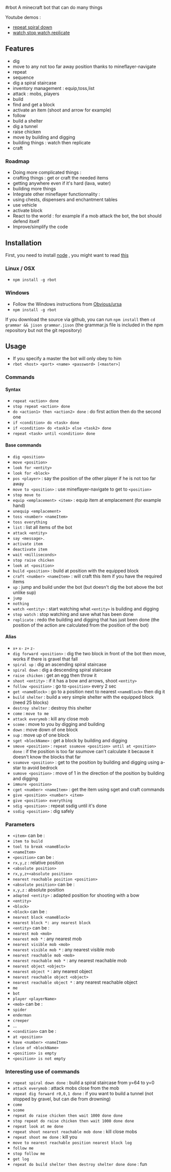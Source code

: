 #rbot
A minecraft bot that can do many things

Youtube demos :
 * [repeat spiral down](http://www.youtube.com/watch?v=UM1ZV5200S0)
 * [watch,stop watch,replicate](http://www.youtube.com/watch?v=0cQxg9uDnzA)

## Features
 * dig
 * move to any not too far away position thanks to mineflayer-navigate
 * repeat
 * sequence
 * dig a spiral staircase
 * inventory management : equip,toss,list
 * attack : mobs, players
 * build
 * find and get a block
 * activate an item (shoot and arrow for example)
 * follow 
 * build a shelter
 * dig a tunnel
 * raise chicken
 * move by building and digging
 * building things : watch then replicate
 * craft
 
### Roadmap

 * Doing more complicated things :
  * crafting things : get or craft the needed items
  * getting anywhere even if it's hard (lava, water)
  * building more things
 * Integrate other mineflayer functionnality : 
  * using chests, dispensers and enchantment tables
  * use vehicle
  * activate block
 * React to the world : for example if a mob attack the bot, the bot should defend itself
 * Improve/simplify the code

## Installation

First, you need to install [node](http://nodejs.org/) , you might want to read [this](https://github.com/joyent/node/wiki/Installing-Node.js-via-package-manager)

### Linux / OSX

 * `npm install -g rbot`
 
### Windows

 * Follow the Windows instructions from [Obvious/ursa](https://github.com/Obvious/ursa)
 * `npm install -g rbot`

If you download the source via github, you can run `npm install` then `cd grammar && jison grammar.jison` (the grammar.js file is included in the npm repository but not the git repository)


## Usage
 * If you specify a master the bot will only obey to him
 * `rbot <host> <port> <name> <password> [<master>]`


### Commands
#### Syntax
 * `repeat <action> done`
 * `stop repeat <action> done`
 * `do <action1> then <action2> done` : do first action then do the second one
 * `if <condition> do <task> done`
 * `if <condition> do <task1> else <task2> done`
 * `repeat <task> until <condition> done`


#### Base commands
 * `dig <position>`
 * `move <position>`
 * `look for <entity>`
 * `look for <block>`
 * `pos <player>` : say the position of the other player if he is not too far away
 * `move to <position>` : use mineflayer-navigate to get to `<position>`
 * `stop move to`
 * `equip <emplacement> <item>` : equip item at emplacement (for example hand)
 * `unequip <emplacement>`
 * `toss <number> <nameItem>`
 * `toss everything`
 * `list` : list all items of the bot
 * `attack <entity>`
 * `say <message>.`
 * `activate item`
 * `deactivate item`
 * `wait <milliseconds>`
 * `stop raise chicken`
 * `look at <position>`
 * `build <position>` : build at position with the equipped block
 * `craft <number> <nameItem>` : will craft this item if you have the required items
 * `up` : jump and build under the bot (but doesn't dig the bot above the bot unlike sup)
 * `jump`
 * `nothing`
 * `watch <entity>` : start watching what `<entity>` is building and digging
 * `stop watch` : stop watching and save what has been done
 * `replicate` : redo the building and digging that has just been done (the position of the action are calculated from the position of the bot)
 
 
#### Alias
 * `x+` `x-` `z+` `z-`
 * `dig forward <position>` : dig the two block in front of the bot then move, works if there is gravel that fall
 * `spiral up` : dig an ascending spiral staircase
 * `spiral down` : dig a descending spiral staircase
 * `raise chicken` : get an egg then throw it
 * `shoot <entity>` : if it has a bow and arrows, shoot `<entity>`
 * `follow <position>` : go to `<position>` every 2 sec
 * `get <nameBlock>` : go to a position next to nearest `<nameBlock>` then dig it
 * `build shelter` : build a very simple shelter with the equipped block (need 25 blocks)
 * `destroy shelter` : destroy this shelter
 * `come` : `move to me`
 * `attack everymob` : kill any close mob
 * `scome` : move to you by digging and building
 * `down` : move down of one block
 * `sup` : move up of one block
 * `sget <blockName>` : get a block by building and digging
 * `smove <position>` : `repeat ssumove <position> until at <position> done` : if the position is too far ssumove can't calculate it because it doesn't know the blocks that far
 * `ssumove <position>` : get to the position by building and digging using a-star to avoid bedrock
 * `sumove <position>` : move of 1 in the direction of the position by building and digging
 * `immure <position>`
 * `cget <number> <nameItem>` : get the item using sget and craft commands
 * `give <position> <number> <item>`
 * `give <position> everything`
 * `sdig <position>` : repeat ssdig until it's done
 * `ssdig <position>` : dig safely
 


### Parameters
 * `<item>` can be :
  * `item to build`
  * `tool to break <nameBlock>`
  * `<nameItem>`
 * `<position>` can be :
  * `rx,y,z` : relative position
  * `<absolute position>`
  * `rx,y,z+<absolute position>`
  * `nearest reachable position <position>`
 * `<absolute position>` can be :
  * `x,y,z` : absolute position
  * `adapted <entity>` : adapted position for shooting with a bow
  * `<entity>`
  * `<block>`
 * `<block>` can be :
  * `nearest block <nameBlock>`
  * `nearest block *: any nearest block`
 * `<entity>` can be :
  * `nearest mob <mob>`
  * `nearest mob *` : any nearest mob
  * `nearest visible mob <mob>`
  * `nearest visible mob *` : any nearest visible mob
  * `nearest reachable mob <mob>`
  * `nearest reachable mob *` : any nearest reachable mob
  * `nearest object <object>`
  * `nearest object *` : any nearest object
  * `nearest reachable object <object>`
  * `nearest reachable object *` : any nearest reachable object
  * `me`
  * `bot`
  * `player <playerName>`
 * `<mob>` can be :
  * `spider`
  * `enderman`
  * `creeper`
  * ...
 * `<condition>` can be :
  * `at <position>`
  * `have <number> <nameItem>`
  * `close of <blockName>`
  * `<position> is empty`
  * `<position> is not empty`

### Interesting use of commands
 * `repeat spiral down done` : build a spiral staircase from y=64 to y=0
 * `attack everymob` : attack mobs close from the mob
 * `repeat dig forward r0,0,1 done` : if you want to build a tunnel (not stopped by gravel, but can die from drowning)
 * `come`
 * `scome`
 * `repeat do raise chicken then wait 1000 done done`
 * `stop repeat do raise chicken then wait 1000 done done`
 * `repeat look at me done`
 * `repeat shoot nearest reachable mob done` : kill close mobs
 * `repeat shoot me done` : kill you
 * `move to nearest reachable position nearest block log`
 * `follow me`
 * `stop follow me`
 * `get log`
 * `repeat do build shelter then destroy shelter done done` : fun
